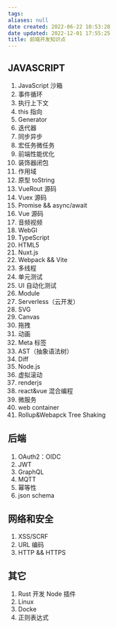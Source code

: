 ```yaml
---
tags: 
aliases: null
date created: 2022-06-22 10:53:28
date updated: 2022-12-01 17:55:25
title: 前端开发知识点
---
```



## JAVASCRIPT

1. JavaScript 沙箱
2. 事件循环
3. 执行上下文
4. this 指向
5. Generator
6. 迭代器
7. 同步异步
8. 宏任务微任务
9. 前端性能优化
10. 装饰器闭包
11. 作用域
12. 原型 toString
13. VueRout 源码
14. Vuex 源码
15. Promise && async/await
16. Vue 源码
17. 音频视频
18. WebGl
19. TypeScript
20. HTML5
21. Nuxt.js
22. Webpack && Vite
23. 多线程
24. 单元测试
25. UI 自动化测试
26. Module
27. Serverless（云开发）
28. SVG
29. Canvas
30. 拖拽
31. 动画
32. Meta 标签
33. AST（抽象语法树）
34. Diff
35. Node.js
36. 虚拟滚动
37. renderjs
38. react&vue 混合编程
39. 微服务
40. web container
41. Rollup&Webapck Tree Shaking

## 后端

1. OAuth2：OIDC
2. JWT
3. GraphQL
4. MQTT
5. 幂等性
6. json schema

## 网络和安全

1. XSS/SCRF
2. URL 编码
3. HTTP && HTTPS

## 其它

1. Rust 开发 Node 插件
2. Linux
3. Docke
4. 正则表达式
